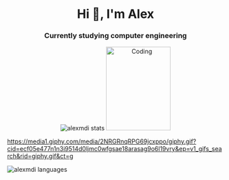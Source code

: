 <h1 align="center">Hi 👋, I'm Alex</h1>
<h3 align="center">Currently studying computer engineering</h3>

<!--
<h3 align="left">Languages and Tools:</h3>
<p align="left"> <a href="https://www.gnu.org/software/bash/" target="_blank" rel="noreferrer"> <img src="https://www.vectorlogo.zone/logos/gnu_bash/gnu_bash-icon.svg" alt="bash" width="40" height="40"/> </a> <a href="https://www.w3schools.com/cpp/" target="_blank" rel="noreferrer"> <img src="https://raw.githubusercontent.com/devicons/devicon/master/icons/cplusplus/cplusplus-original.svg" alt="cplusplus" width="40" height="40"/> </a> <a href="https://git-scm.com/" target="_blank" rel="noreferrer"> <img src="https://www.vectorlogo.zone/logos/git-scm/git-scm-icon.svg" alt="git" width="40" height="40"/> </a> <a href="https://www.linux.org/" target="_blank" rel="noreferrer"> <img src="https://raw.githubusercontent.com/devicons/devicon/master/icons/linux/linux-original.svg" alt="linux" width="40" height="40"/> </a> </p>


<p><img align="left" src="https://github-readme-stats.vercel.app/api/top-langs?username=alexmdi&title_color=FAC00&text_color=949CA5&bg_color=00000000&show_icons=true&locale=en&layout=compact" alt="alexmdi" /></p>

<p>&nbsp;<img align="center" src="https://github-readme-stats.vercel.app/api?username=alexmdi&title_color=FAC00&text_color=949CA5&bg_color=00000000&show_icons=true&locale=en" alt="alexmdi" /></p>
-->

<p align="center">
<img src="https://github-readme-stats-omega-wheat.vercel.app/api?username=alexmdi&show_icons=true&theme=dracula&hide_border=true&locale=es&count_private=true&border_radius=5" alt="alexmdi stats" />

  <!--
<img alt="Coding" width="130" src="https://64.media.tumblr.com/8295f699635629cb7c96329aeeb79a69/tumblr_o109au2Tod1s335jfo1_r3_540.gif"> 
-->
<img alt="Coding" height="194" width="150" src="https://64.media.tumblr.com/2c33f4e6e264cad6fe5b2695cb30472d/25d9c76169467b66-d6/s1280x1920/035495a3a3c126a54c7bc1117426a512748c9ab2.gifv"> 

https://media1.giphy.com/media/2NRGRnqRPG69jcxppo/giphy.gif?cid=ecf05e477n1n3i9514d0ljmc0wfgsae18arasag9o6l19vry&ep=v1_gifs_search&rid=giphy.gif&ct=g

  
<img src="https://github-readme-stats-omega-wheat.vercel.app/api/top-langs/?username=alexmdi&layout=detailed&theme=dracula&hide_border=true&locale=es&count_private=true&border_radius=5" alt="alexmdi languages" />
</p>





<!--
**AlExMDi/AlExMDi** is a ✨ _special_ ✨ repository because its `README.md` (this file) appears on your GitHub profile.

Here are some ideas to get you started:

- 🔭 I’m currently working on ...
- 🌱 I’m currently learning ...
- 👯 I’m looking to collaborate on ...
- 🤔 I’m looking for help with ...
- 💬 Ask me about ...
- 📫 How to reach me: ...
- 😄 Pronouns: ...
- ⚡ Fun fact: ...
-->
